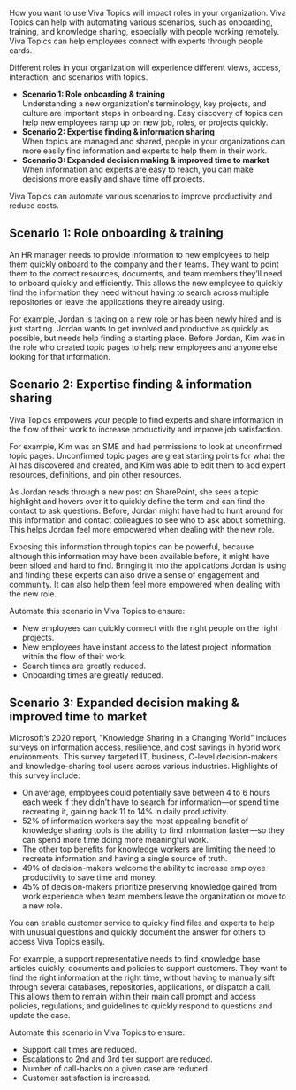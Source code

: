 How you want to use Viva Topics will impact roles in your organization. Viva Topics can help with automating various scenarios, such as onboarding, training, and knowledge sharing, especially with people working remotely. Viva Topics can help employees connect with experts through people cards.  

Different roles in your organization will experience different views, access, interaction, and scenarios with topics. 

- **Scenario 1: Role onboarding & training**  
   Understanding a new organization's terminology, key projects, and culture are important steps in onboarding. Easy discovery of topics can help new employees ramp up on new job, roles, or projects quickly. 
- **Scenario 2: Expertise finding & information sharing**  
   When topics are managed and shared, people in your organizations can more easily find information and experts to help them in their work. 
- **Scenario 3: Expanded decision making & improved time to market** 
   When information and experts are easy to reach, you can make decisions more easily and shave time off projects. 

Viva Topics can automate various scenarios to improve productivity and reduce costs. 

## Scenario 1: Role onboarding & training 
An HR manager needs to provide information to new employees to help them quickly onboard to the company and their teams. They want to point them to the correct resources, documents, and team members they’ll need to onboard quickly and efficiently. This allows the new employee to quickly find the information they need without having to search across multiple repositories or leave the applications they’re already using. 

For example, Jordan is taking on a new role or has been newly hired and is just starting. Jordan wants to get involved and productive as quickly as possible, but needs help finding a starting place. Before Jordan, Kim was in the role who created topic pages to help new employees and anyone else looking for that information. 

## Scenario 2: Expertise finding & information sharing 
Viva Topics empowers your people to find experts and share information in the flow of their work to increase productivity and improve job satisfaction. 

For example, Kim was an SME and had permissions to look at unconfirmed topic pages. Unconfirmed topic pages are great starting points for what the AI has discovered and created, and Kim was able to edit them to add expert resources, definitions, and pin other resources. 

As Jordan reads through a new post on SharePoint, she sees a topic highlight and hovers over it to quickly define the term and can find the contact to ask questions. Before, Jordan might have had to hunt around for this information and contact colleagues to see who to ask about something. This helps Jordan feel more empowered when dealing with the new role. 

Exposing this information through topics can be powerful, because although this information may have been available before, it might have been siloed and hard to find. Bringing it into the applications Jordan is using and finding these experts can also drive a sense of engagement and community. It can also help them feel more empowered when dealing with the new role. 

Automate this scenario in Viva Topics to ensure: 
- New employees can quickly connect with the right people on the right projects. 
- New employees have instant access to the latest project information within the flow of their work. 
- Search times are greatly reduced. 
- Onboarding times are greatly reduced. 

## Scenario 3: Expanded decision making & improved time to market 
Microsoft’s 2020 report, "Knowledge Sharing in a Changing World" includes surveys on information access, resilience, and cost savings in hybrid work environments. This survey targeted IT, business, C-level decision-makers and knowledge-sharing tool users across various industries. Highlights of this survey include:  

- On average, employees could potentially save between 4 to 6 hours each week if they didn’t have to search for information—or spend time recreating it, gaining back 11 to 14% in daily productivity.  
- 52% of information workers say the most appealing benefit of knowledge sharing tools is the ability to find information faster—so they can spend more time doing more meaningful work. 
- The other top benefits for knowledge workers are limiting the need to recreate information and having a single source of truth. 
- 49% of decision-makers welcome the ability to increase employee productivity to save time and money.  
- 45% of decision-makers prioritize preserving knowledge gained from work experience when team members leave the organization or move to a new role. 

You can enable customer service to quickly find files and experts to help with unusual questions and quickly document the answer for others to access Viva Topics easily. 

For example, a support representative needs to find knowledge base articles quickly, documents and policies to support customers. They want to find the right information at the right time, without having to manually sift through several databases, repositories, applications, or dispatch a call. This allows them to remain within their main call prompt and access policies, regulations, and guidelines to quickly respond to questions and update the case. 

Automate this scenario in Viva Topics to ensure: 
- Support call times are reduced. 
- Escalations to 2nd and 3rd tier support are reduced. 
- Number of call-backs on a given case are reduced. 
- Customer satisfaction is increased. 